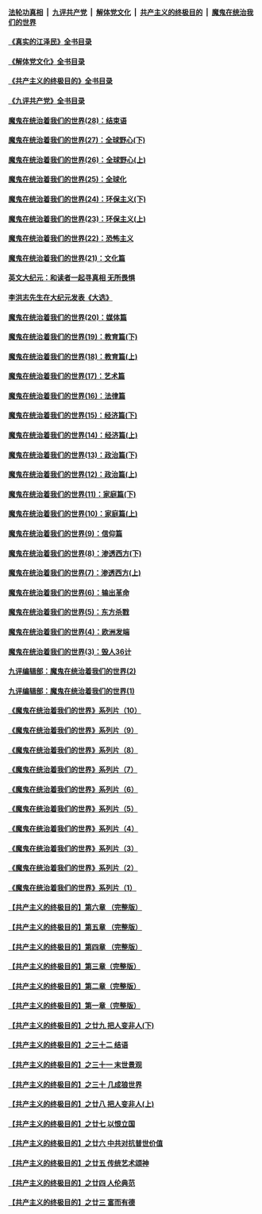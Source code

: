 ####  [法轮功真相](../../../../basic/blob/master/README.md?t=08111631) &nbsp;|&nbsp; [九评共产党](../../../../9ping.md/blob/master/README.md?t=08111631) &nbsp;|&nbsp; [解体党文化](../../../../jtdwh.md/blob/master/README.md?t=08111631)  &nbsp;|&nbsp; [共产主义的终极目的](../../../../gczydzjmd.md/blob/master/README.md?t=08111631) &nbsp;|&nbsp; [魔鬼在统治我们的世界](../../../../mgztzwmdsj.md/blob/master/README.md?t=08111631) 

#### [《真实的江泽民》全书目录](../pages/nsc422/n13721399.md?t=08111631) 

#### [《解体党文化》全书目录](../pages/nsc422/n13721157.md?t=08111631) 

#### [《共产主义的终极目的》全书目录](../pages/nsc422/n13721048.md?t=08111631) 

#### [《九评共产党》全书目录](../pages/nsc422/n13708085.md?t=08111631) 

#### [魔鬼在统治着我们的世界(28)：结束语](../pages/nsc422/n10936246.md?t=08111631) 

#### [魔鬼在统治着我们的世界(27)：全球野心(下)](../pages/nsc422/n10928319.md?t=08111631) 

#### [魔鬼在统治着我们的世界(26)：全球野心(上)](../pages/nsc422/n10900318.md?t=08111631) 

#### [魔鬼在统治着我们的世界(25)：全球化](../pages/nsc422/n10788205.md?t=08111631) 

#### [魔鬼在统治着我们的世界(24)：环保主义(下)](../pages/nsc422/n10695307.md?t=08111631) 

#### [魔鬼在统治着我们的世界(23)：环保主义(上)](../pages/nsc422/n10688613.md?t=08111631) 

#### [魔鬼在统治着我们的世界(22)：恐怖主义](../pages/nsc422/n10614727.md?t=08111631) 

#### [魔鬼在统治着我们的世界(21)：文化篇](../pages/nsc422/n10597706.md?t=08111631) 

#### [英文大纪元：和读者一起寻真相 无所畏惧](../pages/nsc422/n12542027.md?t=08111631) 

#### [李洪志先生在大纪元发表《大选》](../pages/nsc422/n12534746.md?t=08111631) 

#### [魔鬼在统治着我们的世界(20)：媒体篇](../pages/nsc422/n10586579.md?t=08111631) 

#### [魔鬼在统治着我们的世界(19)：教育篇(下)](../pages/nsc422/n10564808.md?t=08111631) 

#### [魔鬼在统治着我们的世界(18)：教育篇(上)](../pages/nsc422/n10526970.md?t=08111631) 

#### [魔鬼在统治着我们的世界(17)：艺术篇](../pages/nsc422/n10499093.md?t=08111631) 

#### [魔鬼在统治着我们的世界(16)：法律篇](../pages/nsc422/n10485969.md?t=08111631) 

#### [魔鬼在统治着我们的世界(15)：经济篇(下)](../pages/nsc422/n10469975.md?t=08111631) 

#### [魔鬼在统治着我们的世界(14)：经济篇(上)](../pages/nsc422/n10457370.md?t=08111631) 

#### [魔鬼在统治着我们的世界(13)：政治篇(下)](../pages/nsc422/n10448270.md?t=08111631) 

#### [魔鬼在统治着我们的世界(12)：政治篇(上)](../pages/nsc422/n10444576.md?t=08111631) 

#### [魔鬼在统治着我们的世界(11)：家庭篇(下)](../pages/nsc422/n10440961.md?t=08111631) 

#### [魔鬼在统治着我们的世界(10)：家庭篇(上)](../pages/nsc422/n10435448.md?t=08111631) 

#### [魔鬼在统治着我们的世界(9)：信仰篇](../pages/nsc422/n10432159.md?t=08111631) 

#### [魔鬼在统治着我们的世界(8)：渗透西方(下)](../pages/nsc422/n10429603.md?t=08111631) 

#### [魔鬼在统治着我们的世界(7)：渗透西方(上)](../pages/nsc422/n10426013.md?t=08111631) 

#### [魔鬼在统治着我们的世界(6)：输出革命](../pages/nsc422/n10421536.md?t=08111631) 

#### [魔鬼在统治着我们的世界(5)：东方杀戮](../pages/nsc422/n10417707.md?t=08111631) 

#### [魔鬼在统治着我们的世界(4)：欧洲发端](../pages/nsc422/n10414890.md?t=08111631) 

#### [魔鬼在统治着我们的世界(3)：毁人36计](../pages/nsc422/n10411583.md?t=08111631) 

#### [九评编辑部：魔鬼在统治着我们的世界(2)](../pages/nsc422/n10410036.md?t=08111631) 

#### [九评编辑部：魔鬼在统治着我们的世界(1)](../pages/nsc422/n10406825.md?t=08111631) 

#### [《魔鬼在统治着我们的世界》系列片（10）](../pages/nsc422/n12292670.md?t=08111631) 

#### [《魔鬼在统治着我们的世界》系列片（9）](../pages/nsc422/n12290859.md?t=08111631) 

#### [《魔鬼在统治着我们的世界》系列片（8）](../pages/nsc422/n12287445.md?t=08111631) 

#### [《魔鬼在统治着我们的世界》系列片（7）](../pages/nsc422/n12283425.md?t=08111631) 

#### [《魔鬼在统治着我们的世界》系列片（6）](../pages/nsc422/n12282314.md?t=08111631) 

#### [《魔鬼在统治着我们的世界》系列片（5）](../pages/nsc422/n12281419.md?t=08111631) 

#### [《魔鬼在统治着我们的世界》系列片（4）](../pages/nsc422/n12274024.md?t=08111631) 

#### [《魔鬼在统治着我们的世界》系列片（3）](../pages/nsc422/n12271322.md?t=08111631) 

#### [《魔鬼在统治着我们的世界》系列片（2）](../pages/nsc422/n12269049.md?t=08111631) 

#### [《魔鬼在统治着我们的世界》系列片（1）](../pages/nsc422/n12267575.md?t=08111631) 

#### [【共产主义的终极目的】第六章 （完整版）](../pages/nsc422/n11428913.md?t=08111631) 

#### [【共产主义的终极目的】第五章 （完整版）](../pages/nsc422/n11428912.md?t=08111631) 

#### [【共产主义的终极目的】第四章 （完整版）](../pages/nsc422/n11428907.md?t=08111631) 

#### [【共产主义的终极目的】第三章（完整版）](../pages/nsc422/n11428848.md?t=08111631) 

#### [【共产主义的终极目的】第二章（完整版）](../pages/nsc422/n11428831.md?t=08111631) 

#### [【共产主义的终极目的】第一章（完整版）](../pages/nsc422/n11417651.md?t=08111631) 

#### [【共产主义的终极目的】之廿九 把人变非人(下)](../pages/nsc422/n11344140.md?t=08111631) 

#### [【共产主义的终极目的】之三十二 结语](../pages/nsc422/n11360535.md?t=08111631) 

#### [【共产主义的终极目的】之三十一 末世景观](../pages/nsc422/n11351129.md?t=08111631) 

#### [【共产主义的终极目的】之三十 几成狼世界](../pages/nsc422/n11348280.md?t=08111631) 

#### [【共产主义的终极目的】之廿八 把人变非人(上)](../pages/nsc422/n11340492.md?t=08111631) 

#### [【共产主义的终极目的】之廿七 以恨立国](../pages/nsc422/n11336944.md?t=08111631) 

#### [【共产主义的终极目的】之廿六 中共对抗普世价值](../pages/nsc422/n11324785.md?t=08111631) 

#### [【共产主义的终极目的】之廿五 传统艺术颂神](../pages/nsc422/n11296396.md?t=08111631) 

#### [【共产主义的终极目的】之廿四 人伦典范](../pages/nsc422/n11296397.md?t=08111631) 

#### [【共产主义的终极目的】之廿三 富而有德](../pages/nsc422/n11283598.md?t=08111631) 

